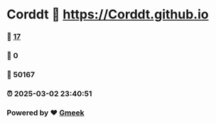 # Corddt :link: https://Corddt.github.io 
### :page_facing_up: [17](https://Corddt.github.io/tag.html) 
### :speech_balloon: 0 
### :hibiscus: 50167 
### :alarm_clock: 2025-03-02 23:40:51 
### Powered by :heart: [Gmeek](https://github.com/Meekdai/Gmeek)
